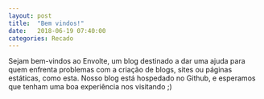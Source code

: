 ```yaml
---
layout: post
title:  "Bem vindos!"
date:   2018-06-19 07:40:00
categories: Recado
---
```


Sejam bem-vindos ao Envolte, um blog destinado a dar uma ajuda para quem enfrenta problemas com a criação de blogs, sites ou páginas estáticas, como esta.
Nosso blog está hospedado no Github, e esperamos que tenham uma boa experiência nos visitando ;)
